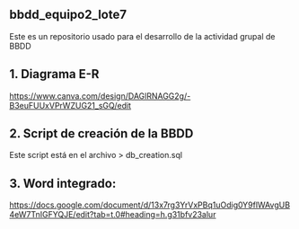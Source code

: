 ## bbdd_equipo2_lote7
Este es un repositorio usado para el desarrollo de la actividad grupal de BBDD

## 1. Diagrama E-R
https://www.canva.com/design/DAGlRNAGG2g/-B3euFUUxVPrWZUG21_sGQ/edit 

## 2. Script de creación de la BBDD
Este script está en el archivo > db_creation.sql

## 3. Word integrado:
https://docs.google.com/document/d/13x7rg3YrVxPBq1uOdig0Y9flWAvgUB4eW7TnIGFYQJE/edit?tab=t.0#heading=h.g31bfv23alur

